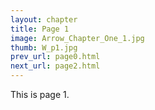 ```yaml
---
layout: chapter
title: Page 1
image: Arrow_Chapter_One_1.jpg
thumb: W_p1.jpg
prev_url: page0.html
next_url: page2.html
---
```


This is page 1.
